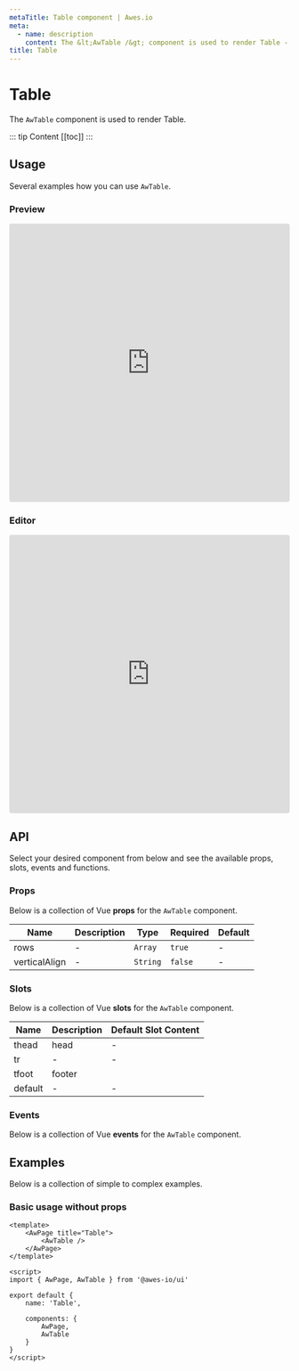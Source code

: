```yaml
---
metaTitle: Table сomponent | Awes.io
meta:
  - name: description
    content: The &lt;AwTable /&gt; component is used to render Table - UI Vue component for Awes.io.
title: Table
---
```

# Table

The `AwTable` component is used to render Table.

::: tip Content
[[toc]]
:::

## Usage
Several examples how you can use `AwTable`.

### Preview
<iframe
     src='https://codesandbox.io/embed/github/awes-io/client/tree/master/examples/basic-ui?autoresize=1&fontsize=14&hidenavigation=1&initialpath=%2Faw-table&module=%2Fpages%2Faw-table.vue&theme=dark&view=preview'
     style='width:100%; height:500px; border:0; border-radius: 4px; overflow:hidden;'
     title='basic-ui'
     allow='geolocation; microphone; camera; midi; vr; accelerometer; gyroscope; payment; ambient-light-sensor; encrypted-media; usb'
     sandbox='allow-modals allow-forms allow-popups allow-scripts allow-same-origin'
   ></iframe>

### Editor
<iframe
     src='https://codesandbox.io/embed/github/awes-io/client/tree/master/examples/basic-ui?autoresize=1&fontsize=14&hidenavigation=1&initialpath=%2Faw-table&module=%2Fpages%2Faw-table.vue&theme=dark&view=editor'
     style='width:100%; height:500px; border:0; border-radius: 4px; overflow:hidden;'
     title='basic-ui'
     allow='geolocation; microphone; camera; midi; vr; accelerometer; gyroscope; payment; ambient-light-sensor; encrypted-media; usb'
     sandbox='allow-modals allow-forms allow-popups allow-scripts allow-same-origin'
   ></iframe>

## API
Select your desired component from below and see the available props, slots, events and functions.

### Props
Below is a collection of Vue **props** for the `AwTable` component.
<!-- @vuese:AwTable:props:start -->
|Name|Description|Type|Required|Default|
|---|---|---|---|---|
|rows|-|`Array`|`true`|-|
|verticalAlign|-|`String`|`false`|-|

<!-- @vuese:AwTable:props:end -->

### Slots
Below is a collection of Vue **slots** for the `AwTable` component.
<!-- @vuese:AwTable:slots:start -->
|Name|Description|Default Slot Content|
|---|---|---|
|thead|head|-|
|tr|-|-|
|tfoot|footer|<AwTableFoot />|
|default|-|-|

<!-- @vuese:AwTable:slots:end -->


### Events
Below is a collection of Vue **events** for the `AwTable` component.
<!-- @vuese:AwTable:events:start -->

<!-- @vuese:AwTable:events:end -->
## Examples
Below is a collection of simple to complex examples.

### Basic usage without props
```vue
<template>
    <AwPage title="Table">
        <AwTable />
    </AwPage>
</template>

<script>
import { AwPage, AwTable } from '@awes-io/ui'

export default {
    name: 'Table',

    components: {
        AwPage,
        AwTable
    }
}
</script>

```

